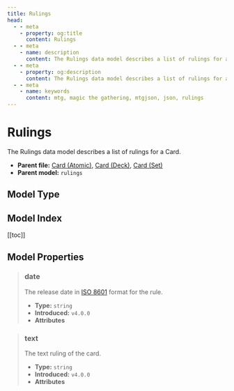 ```yaml
---
title: Rulings
head:
  - - meta
    - property: og:title
      content: Rulings
  - - meta
    - name: description
      content: The Rulings data model describes a list of rulings for a Card.
  - - meta
    - property: og:description
      content: The Rulings data model describes a list of rulings for a Card.
  - - meta
    - name: keywords
      content: mtg, magic the gathering, mtgjson, json, rulings
---
```


# Rulings

The Rulings data model describes a list of rulings for a Card.

- **Parent file:** [Card (Atomic)](/data-models/card-atomic/), [Card (Deck)](/data-models/card-deck/), [Card (Set)](/data-models/card-set/)
- **Parent model:** `rulings`

## Model Type

<ModelType type="Rulings" />

## Model Index

<PropertyToggler/>

[[toc]]

## Model Properties

> ### date
>
> The release date in [ISO 8601](https://www.iso.org/iso-8601-date-and-time-format.html) format for the rule.
>
> - **Type:** `string`
> - **Introduced:** `v4.0.0`
> - **Attributes** <i class="optional"></i>

> ### text
>
> The text ruling of the card.
>
> - **Type:** `string`
> - **Introduced:** `v4.0.0`
> - **Attributes** <i class="optional"></i>
